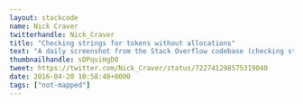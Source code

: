 ```yaml
---
layout: stackcode
name: Nick Craver
twitterhandle: Nick_Craver
title: "Checking strings for tokens without allocations"
text: "A daily screenshot from the Stack Overflow codebase (checking strings for tokens without allocations). "
thumbnailhandle: sDPqviHgD0
tweet: https://twitter.com/Nick_Craver/status/722741298575319040
date: 2016-04-20 10:58:48+0000
tags: ["not-mapped"]
---
```

